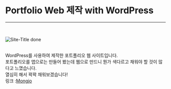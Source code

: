 <h1>Portfolio Web 제작 with WordPress</h1>
<hr>
<br>

![Site-Title done](https://github.com/KorJM/ecloe-project/assets/114234223/7671b56f-a7cb-43a9-82b8-cf093f9c47e7)

<br>
<span>WordPress를 사용하여 제작한 포트폴리오 웹 사이트입니다.</span><br>
<span>포트폴리오를 앱으로는 만들어 봤는데 웹으로 만드니 뭔가 색다르고 채워야 할 것이 많다고 느꼈습니다.</span><br>
<span>열심히 해서 꽉꽉 채워보겠습니다!</span><br>
<span>링크 :</span><a href='2019575006.ksecole.kr'>Mongjo</a>
